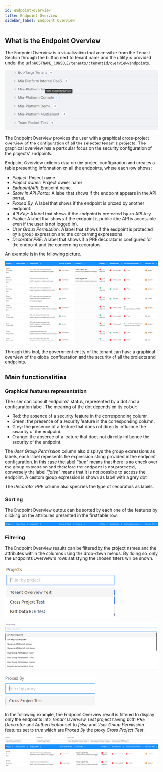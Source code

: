 ```yaml
---
id: endpoint-overview
title: Endpoint Overview
sidebar_label: Endpoint Overview
---
```

## What is the Endpoint Overview

The Endpoint Overview is a visualization tool accessible from the Tenant Section through the button next to tenant name and the utility is provided under the url `$HOSTNAME_CONSOLE/tenants/:tenantId/overview/endpoints`.  

![Endpoints Overview BUtton](img/endpoints-overview-button.png)  

The Endpoint Overview provides the user with a graphical cross-project overview of the configuration of all the selected tenant's projects. The graphical overview has a particular focus on the security configuration of the projects' endpoints.  

Endpoint Overview collects data on the project configuration and creates a table presenting information on all the endpoints, where each row shows:
* *Project*: Project name.
* *Project owner*: Project owner name.
* *Endpoint/API*: Endpoint name.
* *Show in API Portal*: A label that shows if the endpoint appears in the API portal.
* *Proxed By*: A label that shows if the endpoint is proxed by another endpoint.
* *API Key*: A label that shows if the endpoint is protected by an API-key.
* *Public*: A label that shows if the endpoint is public (the API is accessible even if the user is not logged in).
* *User Group Permission*: A label that shows if the endpoint is protected by a group expression and the concerning expressions.
* *Decorator PRE*: A label that shows if a PRE decorator is configured for the endpoint and the concerning decorators.  

An example is in the following picture.

![Graphical features](img/graphical-features.png)  

Through this tool, the government entity of the tenant can have a graphical overview of the global configuration and the security of all the projects and endpoints.

## Main functionalities

### Graphical features representation

The user can consult endpoints' status, represented by a dot and a configuration label. The meaning of the dot depends on its colour:

* Red: the absence of a security feature in the corresponding column.
* Green: the presence of a security feature in the corresponding column.
* Grey: the presence of a feature that does not directly influence the security of the endpoint.
* Orange: the absence of a feature that does not directly influence the security of the endpoint.

The *User Group Permission* column also displays the group expressions as labels, each label represents the expression string provided in the endpoint configuration. In this case the label *"true"* means that there is no check over the group expression and therefore the endpoint is not protected, conversely the label *"false"* means that it is not possible to access the endpoint. A custom group expression is shown as label with a grey dot.  

The *Decorator PRE* column also specifies the type of decorators as labels.  

### Sorting

The Endpoint Overview output can be sorted by each one of the features by clicking on the attributes presented in the first table row.

![Sort](img/sort.png)

### Filtering

The Endpoint Overview results can be filtered by the project names and the attributes within the columns using the drop-down menus. By doing so, only the Endpoints Overview's rows satisfying the chosen filters will be shown.

![Project filter](img/project-name-filter.png)  

![Feature filter](img/feature-filter.png)  

![Proxy filter](img/proxy-filter.png)  

In the following example, the Endpoint Overview result is filtered to display only the endpoints into *Tenant Overview Test* project having both *PRE Decorator* and *Authentication* set to *false* and *User Group Permission* features set to *true* which are *Proxed By* the proxy *Cross Project Test*.  

![Filter](img/filter.png)  
